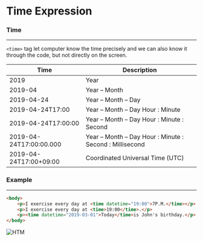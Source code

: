 # Time Expression

### Time

<hr>

`<time>` tag let computer know the time precisely and we can also know it through the code, but not directly on the screen.

| Time                    | Description                                             |
| ----------------------- | ------------------------------------------------------- |
| 2019                    | Year                                                    |
| 2019-04                 | Year – Month                                            |
| 2019-04-24              | Year – Month – Day                                      |
| 2019-04-24T17:00        | Year – Month – Day Hour : Minute                        |
| 2019-04-24T17:00:00     | Year – Month – Day Hour : Minute : Second               |
| 2019-04-24T17:00:00.000 | Year – Month – Day Hour : Minute : Second : Millisecond |
| 2019-04-24T17:00+09:00  | Coordinated Universal Time (UTC)                        |

### Example

<hr>

```html
<body>
    <p>I exercise every day at <time datetime="19:00">7P.M.</time></p>
    <p>I exercise every day at <time>19:00</time>.</p>
    <p><time datetime="2019-03-01">Today</time>is John's birthday.</p>
</body>
```

<img src="https://i.postimg.cc/rmNqgwYk/time.png" alt="HTM" title="Logo HTML">
